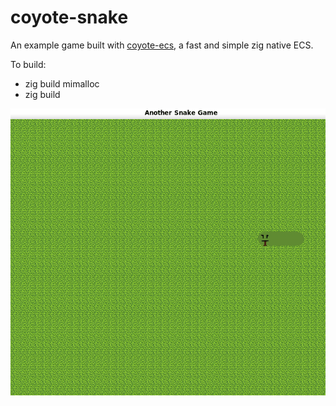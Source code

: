 # coyote-snake
An example game built with [coyote-ecs](https://github.com/linuxy/coyote-ecs), a fast and simple zig native ECS.

To build:
* zig build mimalloc
* zig build

![Snake](<https://github.com/linuxy/coyote-snake/blob/main/assets/snake.gif> "snake!")
